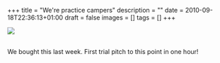 +++
title = "We're practice campers"
description = ""
date = 2010-09-18T22:36:13+01:00
draft = false
images = []
tags = []
+++


<img style="display:block;margin:auto" src="https://i.ibb.co/9kN4P9ck/IMG00093-20100918-1537.jpg">

<br>We bought this last week. First trial pitch to this point in one hour!
